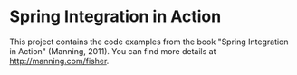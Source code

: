 # Spring Integration in Action

This project contains the code examples from the book "Spring Integration in Action" (Manning, 2011). You can
find more details at http://manning.com/fisher.
